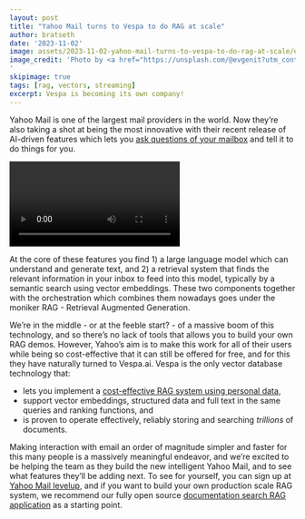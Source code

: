 ```yaml
--- 
layout: post
title: "Yahoo Mail turns to Vespa to do RAG at scale"
author: bratseth
date: '2023-11-02'
image: assets/2023-11-02-yahoo-mail-turns-to-vespa-to-do-rag-at-scale/evgeni-tcherkasski.jpg
image_credit: 'Photo by <a href="https://unsplash.com/@evgenit?utm_content=creditCopyText&utm_medium=referral&utm_source=unsplash">Evgeni Tcherkasski</a> on <a href="https://unsplash.com/photos/red-and-black-bridge-over-water-XBJtNRyZUx4?utm_content=creditCopyText&utm_medium=referral&utm_source=unsplash">Unsplash</a>
'
skipimage: true
tags: [rag, vectors, streaming]
excerpt: Vespa is becoming its own company!
---
```


Yahoo Mail is one of the largest mail providers in the world. Now they’re also taking a shot at being the most 
innovative with their recent release of AI-driven features which lets you 
[ask questions of your mailbox](https://www.fastcompany.com/90945096/yahoo-unveils-an-ai-email-assistant-and-it-works-with-gmail)
and tell it to do things for you.

![Yahoo Mail](/assets/2023-11-02-yahoo-mail-turns-to-vespa-to-do-rag-at-scale/video2.mp4 "image_tooltip")

At the core of these features you find 1) a large language model which can understand and generate text, 
and 2) a retrieval system that finds the relevant information in your inbox to feed into this model, 
typically by a semantic search using vector embeddings. These two components together with the orchestration 
which combines them nowadays goes under the moniker RAG - Retrieval Augmented Generation.

We’re in the middle - or at the feeble start? - of a massive boom of this technology, and so there’s no 
lack of tools that allows you to build your own RAG demos. However, Yahoo’s aim is to make this work for all of 
their users while being so cost-effective that it can still be offered for free, and for this they have 
naturally turned to Vespa.ai. Vespa is the only vector database technology that:

- lets you implement a [cost-effective RAG system using personal data](https://blog.vespa.ai/announcing-vector-streaming-search/),
- support vector embeddings, structured data and full text in the same queries and ranking functions, and
- is proven to operate effectively, reliably storing and searching *trillions* of documents.

Making interaction with email an order of magnitude simpler and faster for this many people is a massively 
meaningful endeavor, and we’re excited to be helping the team as they build the new intelligent Yahoo Mail, 
and to see what features they’ll be adding next. To see for yourself, you can sign up at 
[Yahoo Mail levelup](https://overview.mail.yahoo.com/levelup), 
and if you want to build your own production scale RAG system, we recommend our fully open source 
[documentation search RAG application](https://github.com/vespa-cloud/vespa-documentation-search) as a starting point.
